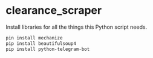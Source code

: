 # clearance_scraper

Install libraries for all the things this Python script needs. 

```bash
pin install mechanize
pip install beautifulsoup4
pip install python-telegram-bot
```
